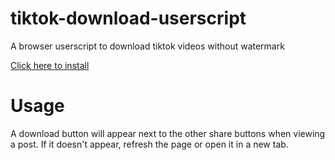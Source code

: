# tiktok-download-userscript
A browser userscript to download tiktok videos without watermark

[Click here to install](https://github.com/Zipdox/tiktok-download-userscript/raw/master/tiktok-dl.user.js)

# Usage
A download button will appear next to the other share buttons when viewing a post. If it doesn't appear, refresh the page or open it in a new tab.
